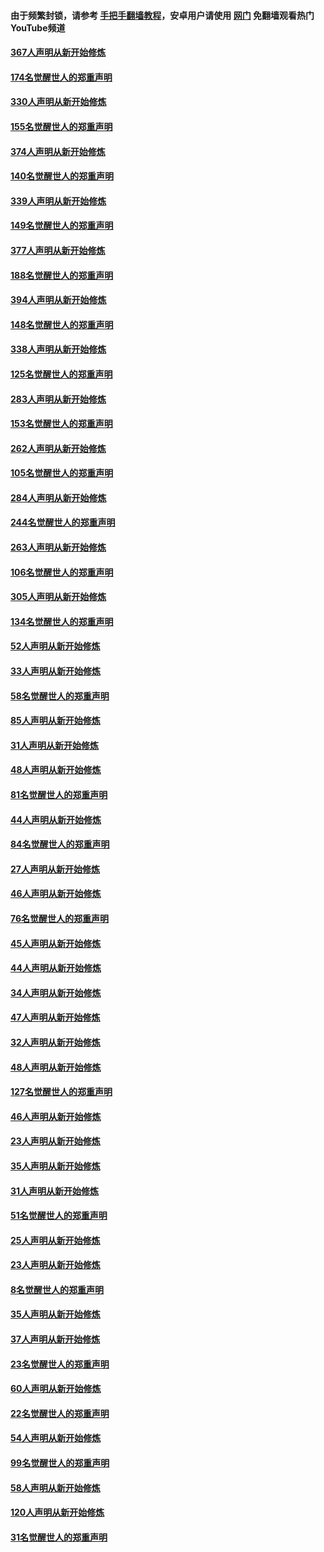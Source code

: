 #### 由于频繁封锁，请参考 [手把手翻墙教程](https://github.com/gfw-breaker/guides/wiki/)，安卓用户请使用 [网门](https://github.com/gfw-breaker/nogfw/blob/master/dl.md?t=06021201) 免翻墙观看热门YouTube频道 

#### [367人声明从新开始修炼](../pages/91/426421.md?t=06021201) 

#### [174名觉醒世人的郑重声明](../pages/91/426420.md?t=06021201) 

#### [330人声明从新开始修炼](../pages/91/426139.md?t=06021201) 

#### [155名觉醒世人的郑重声明](../pages/91/426138.md?t=06021201) 

#### [374人声明从新开始修炼](../pages/91/425811.md?t=06021201) 

#### [140名觉醒世人的郑重声明](../pages/91/425810.md?t=06021201) 

#### [339人声明从新开始修炼](../pages/91/425690.md?t=06021201) 

#### [149名觉醒世人的郑重声明](../pages/91/425689.md?t=06021201) 

#### [377人声明从新开始修炼](../pages/91/424867.md?t=06021201) 

#### [188名觉醒世人的郑重声明](../pages/91/424866.md?t=06021201) 

#### [394人声明从新开始修炼](../pages/91/423914.md?t=06021201) 

#### [148名觉醒世人的郑重声明](../pages/91/423913.md?t=06021201) 

#### [338人声明从新开始修炼](../pages/91/423540.md?t=06021201) 

#### [125名觉醒世人的郑重声明](../pages/91/423539.md?t=06021201) 

#### [283人声明从新开始修炼](../pages/91/423296.md?t=06021201) 

#### [153名觉醒世人的郑重声明](../pages/91/423295.md?t=06021201) 

#### [262人声明从新开始修炼](../pages/91/423004.md?t=06021201) 

#### [105名觉醒世人的郑重声明](../pages/91/423003.md?t=06021201) 

#### [284人声明从新开始修炼](../pages/91/422707.md?t=06021201) 

#### [244名觉醒世人的郑重声明](../pages/91/422706.md?t=06021201) 

#### [263人声明从新开始修炼](../pages/91/422553.md?t=06021201) 

#### [106名觉醒世人的郑重声明](../pages/91/422552.md?t=06021201) 

#### [305人声明从新开始修炼](../pages/91/422153.md?t=06021201) 

#### [134名觉醒世人的郑重声明](../pages/91/422152.md?t=06021201) 

#### [52人声明从新开始修炼](../pages/91/421846.md?t=06021201) 

#### [33人声明从新开始修炼](../pages/91/421804.md?t=06021201) 

#### [58名觉醒世人的郑重声明](../pages/91/421845.md?t=06021201) 

#### [85人声明从新开始修炼](../pages/91/421769.md?t=06021201) 

#### [31人声明从新开始修炼](../pages/91/421763.md?t=06021201) 

#### [48人声明从新开始修炼](../pages/91/421605.md?t=06021201) 

#### [81名觉醒世人的郑重声明](../pages/91/421656.md?t=06021201) 

#### [44人声明从新开始修炼](../pages/91/421544.md?t=06021201) 

#### [84名觉醒世人的郑重声明](../pages/91/421543.md?t=06021201) 

#### [27人声明从新开始修炼](../pages/91/421465.md?t=06021201) 

#### [46人声明从新开始修炼](../pages/91/421454.md?t=06021201) 

#### [76名觉醒世人的郑重声明](../pages/91/421453.md?t=06021201) 

#### [45人声明从新开始修炼](../pages/91/421452.md?t=06021201) 

#### [44人声明从新开始修炼](../pages/91/421422.md?t=06021201) 

#### [34人声明从新开始修炼](../pages/91/421322.md?t=06021201) 

#### [47人声明从新开始修炼](../pages/91/421264.md?t=06021201) 

#### [32人声明从新开始修炼](../pages/91/421225.md?t=06021201) 

#### [48人声明从新开始修炼](../pages/91/421202.md?t=06021201) 

#### [127名觉醒世人的郑重声明](../pages/91/421224.md?t=06021201) 

#### [46人声明从新开始修炼](../pages/91/421203.md?t=06021201) 

#### [23人声明从新开始修炼](../pages/91/421138.md?t=06021201) 

#### [35人声明从新开始修炼](../pages/91/421122.md?t=06021201) 

#### [31人声明从新开始修炼](../pages/91/421081.md?t=06021201) 

#### [51名觉醒世人的郑重声明](../pages/91/421080.md?t=06021201) 

#### [25人声明从新开始修炼](../pages/91/421020.md?t=06021201) 

#### [23人声明从新开始修炼](../pages/91/420884.md?t=06021201) 

#### [8名觉醒世人的郑重声明](../pages/91/420883.md?t=06021201) 

#### [35人声明从新开始修炼](../pages/91/420809.md?t=06021201) 

#### [37人声明从新开始修炼](../pages/91/420766.md?t=06021201) 

#### [23名觉醒世人的郑重声明](../pages/91/420765.md?t=06021201) 

#### [60人声明从新开始修炼](../pages/91/420727.md?t=06021201) 

#### [22名觉醒世人的郑重声明](../pages/91/420726.md?t=06021201) 

#### [54人声明从新开始修炼](../pages/91/420529.md?t=06021201) 

#### [99名觉醒世人的郑重声明](../pages/91/420528.md?t=06021201) 

#### [58人声明从新开始修炼](../pages/91/420198.md?t=06021201) 

#### [120人声明从新开始修炼](../pages/91/420141.md?t=06021201) 

#### [31名觉醒世人的郑重声明](../pages/91/420197.md?t=06021201) 

